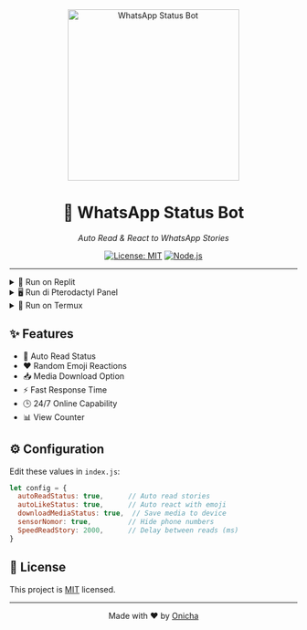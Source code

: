 
<div align="center">
  <img src="https://pomf2.lain.la/f/tjwpce10.jpg" width="300" alt="WhatsApp Status Bot">
  
  # 📱 WhatsApp Status Bot
  _Auto Read & React to WhatsApp Stories_

  [![License: MIT](https://img.shields.io/badge/License-MIT-yellow.svg)](https://opensource.org/licenses/MIT)
  [![Node.js](https://img.shields.io/badge/Node.js-43853D?style=flat&logo=node.js&logoColor=white)](https://nodejs.org/)
</div>

---

<details>
<summary>🚀 Run on Replit</summary>

### 📺 Tutorial Video
![Tutorial Replit](https://img.youtube.com/vi/x42DvCEqtgQ/0.jpg)

<div align="center">
  <a href="https://www.youtube.com/watch?v=x42DvCEqtgQ">
    <img src="https://img.shields.io/badge/Watch%20Tutorial-red?style=for-the-badge&logo=youtube" alt="Watch Tutorial">
  </a>
</div>

### 📝 Langkah-langkah:
1. Login/Register di [Replit](https://replit.com)
2. Klik [![Run on Replit](https://replit.com/badge/github/Onichaa/readsw)](https://replit.com/@replit/readsw)
3. Tunggu proses instalasi selesai
4. Pilih metode login:
   ```bash
   # Login dengan QR Code
   npm start
   
   # Login dengan Kode Pairing
   node index.js --pairing-code
   ```
5. Scan QR code atau masukkan kode pairing
6. Bot siap digunakan! Cek console untuk status

</details>

<details>
<summary>🖥️ Run di Pterodactyl Panel</summary>

### 📺 Tutorial Video
![Tutorial Pterodactyl](https://img.youtube.com/vi/fyFyrcM2CC8/0.jpg)

<div align="center">
  <a href="https://www.youtube.com/watch?v=fyFyrcM2CC8">
    <img src="https://img.shields.io/badge/Watch%20Tutorial-blue?style=for-the-badge&logo=youtube" alt="Watch Tutorial">
  </a>
</div>

### 🚀 Cara Install di Pterodactyl Panel

1. 📂 **Persiapan Server**
   ```bash
   # Install Node.js dan dependencies
   curl -fsSL https://deb.nodesource.com/setup_20.x | sudo -E bash -
   apt-get install -y nodejs
   ```

2. 🔧 **Setup di Panel**
   - Buat server baru di panel
   - Pilih egg `Node.js Generic`
   - Set minimum RAM 512MB
   - Set startup command: `npm start`

3. 📦 **Upload Bot**
   - Download repo ini
   - Extract file
   - Upload semua file ke File Manager panel
   - Atau gunakan command SFTP:
     ```bash
     cd /home/container
     git clone --single-branch --branch js https://github.com/Onichaa/readsw.git .
     ```

4. ⚙️ **Install Dependencies**
   - Buka console panel
   - Jalankan perintah:
     ```bash
     npm install
     ```

5. 🔄 **Menjalankan Bot**
   - Klik tombol Start di panel
   - Scan QR atau masukkan kode pairing
   - Bot akan otomatis berjalan
   
6. 📱 **Fitur Tambahan**
   - Untuk login pairing: `npm run start -- --pairing-code`
   - Cek logs: Klik tab Logs di panel
   - Restart bot: Klik tombol Restart
   - Update bot: Jalankan `git pull` di console

### 🔍 Troubleshooting

- ❌ **Bot Crash**: Cek logs untuk error, restart server
- 🔌 **Koneksi Terputus**: Bot akan auto-reconnect
- 📊 **RAM Penuh**: Tambah alokasi RAM di panel
- 🚫 **Error Dependencies**: Jalankan `npm install` ulang

### ⚠️ Penting
- Pastikan server selalu aktif
- Backup file sesi secara berkala
- Jangan share informasi server panel
- Update node.js dan dependencies secara rutin

</details>

<details>
<summary>📱 Run on Termux</summary>

### 📺 Tutorial Video
![Tutorial Termux](https://img.youtube.com/vi/u7CBdmMFXFI/0.jpg)

<div align="center">
  <a href="https://www.youtube.com/watch?v=u7CBdmMFXFI">
    <img src="https://img.shields.io/badge/Watch%20Tutorial-green?style=for-the-badge&logo=youtube" alt="Watch Tutorial">
  </a>
</div>

### 📝 Tutorial Lengkap di Android:

1. 📲 **Persiapan Awal**
   - Download Termux (Pilih salah satu):
     [![Download Termux](https://img.shields.io/badge/Download-Termux%20APK-blue?style=for-the-badge&logo=android)](https://f-droid.org/repo/com.termux_1021.apk)
     [![F-Droid](https://img.shields.io/badge/Download-F‒Droid-green?style=for-the-badge&logo=fdroid)](https://f-droid.org/en/packages/com.termux/)
   > ⚠️ **Penting**: Jangan download dari Play Store karena sudah tidak diupdate
   - Install Termux di Android
   - Buka Termux

2. 🛠️ **Setup Termux**
   ```bash
   # Izinkan akses penyimpanan
   termux-setup-storage
   
   # Update repository
   pkg update -y
   pkg upgrade -y
   
   # Install package yang dibutuhkan
   pkg install nodejs -y
   pkg install nodejs-lts -y
   pkg install git -y
   pkg install ffmpeg -y
   pkg install imagemagick -y
   pkg install wget -y
   ```

3. 📥 **Download & Setup Bot**
   ```bash
   # Buat folder khusus bot
   cd /sdcard
   mkdir bot-wa
   cd bot-wa
   
   # Clone repository
   git clone --single-branch --branch js https://github.com/Onichaa/readsw.git
   cd readsw
   
   # Install dependencies
   npm install
   ```

4. 🚀 **Menjalankan Bot**
   ```bash
   # Login dengan QR Code
   npm start
   
   # ATAU Login dengan Kode Pairing (Recommended)
   node index.js --pairing-code
   ```

5. 💡 **Tips Penggunaan**
   - Scan QR yang muncul dengan WhatsApp
   - Atau masukkan nomor WA & kode pairing
   - Bot akan otomatis membaca status
   - Data tersimpan di folder `/sdcard/bot-wa/readsw/DATA`

6. 🔄 **Auto-Start (24/7)**
   ```bash
   # Install PM2
   npm install -g pm2
   
   # Jalankan bot di background
   pm2 start index.js --name "wa-bot"
   
   # Simpan PM2 process
   pm2 save
   
   # Cek status bot
   pm2 logs wa-bot
   ```

7. 🔧 **Troubleshooting**
   ```bash
   # Jika error, coba:
   rm -rf node_modules
   npm install
   
   # Reset sesi WA:
   rm -rf sesi
   npm start
   ```

### ⚠️ Catatan Penting
- Pastikan Android sudah Android 7.0 ke atas
- Jaga storage minimal 1GB free
- Koneksi internet stabil
- WhatsApp terdaftar dengan nomor aktif
- Backup file sesi secara berkala

</details>

## ✨ Features

- 🔄 Auto Read Status
- ❤️ Random Emoji Reactions
- 📥 Media Download Option
- ⚡ Fast Response Time
- 🕒 24/7 Online Capability
- 📊 View Counter

## ⚙️ Configuration

Edit these values in `index.js`:
```js
let config = {
  autoReadStatus: true,      // Auto read stories
  autoLikeStatus: true,      // Auto react with emoji
  downloadMediaStatus: true,  // Save media to device
  sensorNomor: true,         // Hide phone numbers
  SpeedReadStory: 2000,      // Delay between reads (ms)
}
```

## 📝 License
This project is [MIT](LICENSE) licensed.

---
<div align="center">
Made with ❤️ by <a href="https://github.com/Onichaa">Onicha</a>
</div>
